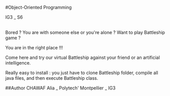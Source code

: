 #Object-Oriented Programming

IG3 _ S6

<br/>
Bored ? You are with someone else or you're alone ? Want to play Battleship game ? 

You are in the right place !!!

Come here and try our virtual Battleship against your friend or an artificial intelligence.

Really easy to install : you just have to clone Battleship folder, compile all java files, and then execute Battleship class.

##Author
CHAWAF Alia _ Polytech' Montpellier _ IG3
